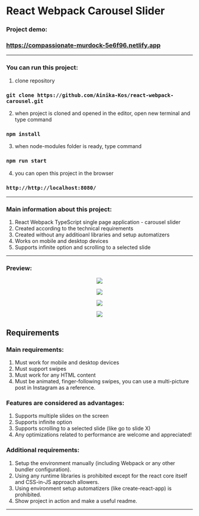 # React Webpack Carousel Slider

### Project demo:
### https://compassionate-murdock-5e6f96.netlify.app

---

### You can run this project:
1. clone repository
### `git clone https://github.com/Ainika-Kos/react-webpack-carousel.git`
2. when project is cloned and opened in the editor, open new terminal and type command
### `npm install`
3. when node-modules folder is ready, type command
### `npm run start`
4. you can open this project in the browser
### `http://http://localhost:8080/`

---

### Main information about this project:
1. React Webpack TypeScript single page application - carousel slider
2. Created according to the technical requirements
3. Created without any additioanl libraries and setup automatizers
4. Works on mobile and desktop devices
5. Supports infinite option and scrolling to a selected slide

---

### Preview:

<p align="center"><img src="https://im6.ezgif.com/tmp/ezgif-6-f04067f1ad87.gif"></p>
<p align="center"><img src="https://im6.ezgif.com/tmp/ezgif-6-8bed86a904bb.gif"></p>
<p align="center"><img src="https://im6.ezgif.com/tmp/ezgif-6-8f69d17c5881.gif"></p>
<p align="center"><img src="https://im6.ezgif.com/tmp/ezgif-6-ffa57cb2acbe.gif"></p>

## Requirements

### Main requirements:
1. Must work for mobile and desktop devices
2. Must support swipes
3. Must work for any HTML content
4. Must be animated, finger-following swipes, you can use a multi-picture post in Instagram as a reference.

### Features are considered as advantages:
1. Supports multiple slides on the screen
2. Supports infinite option
3. Supports scrolling to a selected slide (like go to slide X)
4. Any optimizations related to performance are welcome and appreciated!

### Additional requirements:
1. Setup the environment manually (including Webpack or any other bundler configuration).
2. Using any runtime libraries is prohibited except for the react core itself and CSS-in-JS approach allowers.
3. Using environment setup automatizers (like create-react-app) is prohibited.
4. Show project in action and make a useful readme.

---

